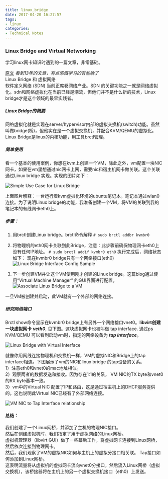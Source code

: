 ```yaml
---
title: linux_bridge
date: 2017-04-20 16:27:57
tags:
- linux
categories:
- Technical Notes
---
```

### Linux Bridge and Virtual Networking
学习linux网卡知识时遇到的一篇文章，非常基础。  

[原文](https://cloudbuilder.in/blogs/2013/12/02/linux-bridge-virtual-networking/)
*看到13年的文章，有点感慨学习的有些晚了*   
Linux Bridge 和 虚拟网络      
软件定义网络 (SDN) 当前正席卷网络产业。SDN 的关键功能之一就是网络虚拟化。sdn和网络虚拟化在当前已经是潮流，但他们并不是什么新的技术，Linux bridge才是这个领域的最早实践者。  

##### Linux Bridge的概要    
网络虚拟化就是实现在server/hypervisor内部的虚拟交换机(switch)功能。虽然叫做bridge(桥)，但他实在是一个虚拟交换机，并配合KVM/QEMU的虚拟化。Linux Bridge是linux的内核功能，用工具brctl管理。    


##### 简单使用  
看一个基本的使用案例，你想在kvm上创建一个VM，除此之外，vm配置一块NIC网卡，如果在vm里想通过nic网卡上网，需要nic和宿主机网卡做关联。这个关联通过Linux bridge 实现。实现的图片如下：

![Simple Use Case for Linux Bridge](https://bjdzliu.oss-cn-beijing.aliyuncs.com/hexo_images/linux_network/Linux-Bridge-Simple-UseCase.png)

上面图片解释：一台运行着kvm虚拟化环境的ubuntu笔记本。笔记本通过wlan0连接。为了说明Linux bridge的功能，我准备创建一个VM，将VM的关联到我的笔记本的有线网卡eth0上。

##### 步骤：
1. 用brctl创建Linux bridge。brctl命令解释
`# sudo brctl addbr kvmbr0`
2. 将物理机的eth0网卡关联到此Bridge，注意：此步骤前确保物理网卡eth0上没有任何IP地址。
`# sudo brctl addif kvmbr0 eth0`
执行完成后，网络状态如下：
现在kvmbr0 bridge只有一个网络接口(eth0)
![Linux Bridge Interface Config Sample](https://bjdzliu.oss-cn-beijing.aliyuncs.com/hexo_images/linux_network/Linux-Bridge-Interface-Config.png)


3. 下一步创建VM并让这个VM使用刚才创建的Linux bridge。这篇blog通过使用“Virtual Machine Manager” 的GUI界面进行配置。  
![Associate Linux Bridge to a VM](https://bjdzliu.oss-cn-beijing.aliyuncs.com/hexo_images/linux_network/Linux-Bridge-Virt-Manager.png)  

一旦VM被创建并启动，此VM就有一个外部的网络连接。  

##### 研究网络端口  
Brctl show命令显示在kvmbr0 bridge上有另外一个网络接口vnet0。**libvirt创建一块虚拟网卡** **_veth0_**, 见下图。这块虚拟网卡也被叫做 tap interface. 通过ps KVM/QEMU 可以看到启动vm时，指定的网络设备为 **_tap interface_**。

![Linux Bridge with Virtual Interface](https://bjdzliu.oss-cn-beijing.aliyuncs.com/hexo_images/linux_network/Screenshot-2013-12-02-22_43_28.png)

就像你用网线连接物理机和交换机一样，VM的虚拟NIC和Bridge上的tap interface相连。下图展示了vm的NIC和linux bridge 的tap设备的关系。  
1）注意eth0和vnet0的mac地址相似。  
2）观察两者的数据发送和接收。因为存在1:1的关系， VM NIC的TX byte和vnet0的RX byte基本一致。  
3）vm中的Virtual NIC 配置了IP和路由，这是通过宿主机上的DHCP服务提供的。这也说明此Virtual NIC已经有了外部网络连接。  

![VM NIC to Tap Interface relationship](https://bjdzliu.oss-cn-beijing.aliyuncs.com/hexo_images/linux_network/Screenshot-2013-12-02-22_46_24.png)


#### 总结：
我们创建了一个Linux网桥，并添加了主机的物理NIC接口。  
然后在创建虚拟机时，我们指定了用于虚拟网络的Linux网桥。  
虚拟机管理器（libvirt GUI）做了一些幕后工作，将虚拟网卡连接到Linux网桥，然后依次连接到物理网卡。    
然后，我们观察了VM的虚拟NIC如何与主机上的虚拟分接口相关联。 Tap接口如何添加到Linux网桥。  
这表明流量将从虚拟机的虚拟网卡流向vnet0分接口，然后流入Linux网桥（虚拟交换机），该桥接器将在主机上的另一个虚拟交换机接口（eth0）上发送。  

